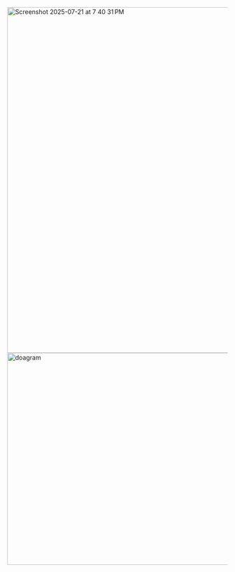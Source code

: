 
<img width="1057" height="791" alt="Screenshot 2025-07-21 at 7 40 31 PM" src="https://github.com/user-attachments/assets/a847f27b-90e2-4900-aa93-a8af54e0dc6b" />



<img width="997" height="485" alt="doagram" src="https://github.com/user-attachments/assets/bfcbfe66-5bbd-432b-b4b0-137fd1b251dd" />
